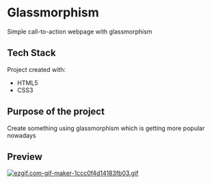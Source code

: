 # Glassmorphism
Simple call-to-action webpage with glassmorphism

## Tech Stack
Project created with:
 - HTML5
 - CSS3

## Purpose of the project
Create something using glassmorphism which is getting more popular nowadays

## Preview
<a href="https://gifyu.com/image/D0T2"><img src="https://s3.gifyu.com/images/ezgif.com-gif-maker-1ccc0f4d14183fb03.gif" alt="ezgif.com-gif-maker-1ccc0f4d14183fb03.gif" border="0" /></a>
